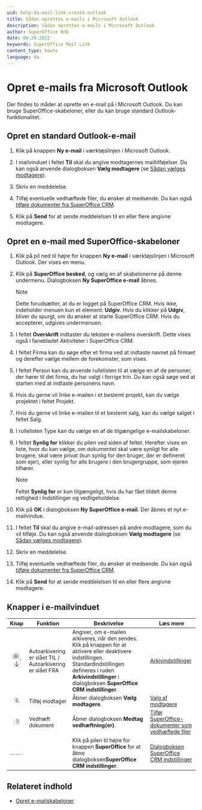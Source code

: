 ```yaml
---
uid: help-da-mail-link-create-outlook
title: Sådan oprettes e-mails i Microsoft Outlook
description: Sådan oprettes e-mails i Microsoft Outlook
author: SuperOffice RnD
date: 06.29.2022
keywords: SuperOffice Mail Link
content_type: howto
language: da
---
```


# Opret e-mails fra Microsoft Outlook

Der findes to måder at oprette en e-mail på i Microsoft Outlook. Du kan bruge SuperOffice-skabeloner, eller du kan bruge standard Outlook-funktionalitet.

## Opret en standard Outlook-e-mail

1. Klik på knappen **Ny e-mail** i værktøjslinjen i Microsoft Outlook.

2. I mailvinduet i feltet **Til** skal du angive modtagernes mailtilføjelser. Du kan også anvende dialogboksen **Vælg modtagere** (se [Sådan vælges modtagere][2]).

3. Skriv en meddelelse.

4. Tilføj eventuelle vedhæftede filer, du ønsker at medsende. Du kan også [tilføje dokumenter fra SuperOffice CRM][3].

5. Klik på **Send** for at sende meddelelsen til en eller flere angivne modtagere.

## Opret en e-mail med SuperOffice-skabeloner

1. Klik på pil ned til højre for knappen **Ny e-mail** i værktøjslinjen i Microsoft Outlook. Der vises en menu.

2. Klik på **SuperOffice besked**, og vælg en af skabelonerne på denne undermenu. Dialogboksen **Ny SuperOffice e-mail** åbnes.

    > [!NOTE]
    > Dette forudsætter, at du er logget på SuperOffice CRM. Hvis ikke, indeholder menuen kun et element: **Udgiv**. Hvis du klikker på **Udgiv**, bliver du spurgt, om du ønsker at starte SuperOffice CRM. Hvis du accepterer, udgives undermenuen.

3. I feltet **Overskrift** indtaster du teksten e-mailens overskrift. Dette vises også i fanebladet Aktiviteter i SuperOffice CRM.

4. I feltet Firma kan du søge efter et firma ved at indtaste navnet på firmaet og derefter vælge mellem de forekomster, som vises.

5. I feltet Person kan du anvende rullelisten til at vælge en af de personer, der hører til det firma, du har valgt i forrige trin. Du kan også søge ved at starten med at indtaste personens navn.

6. Hvis du gerne vil linke e-mailen i et bestemt projekt, kan du vælge projektet i feltet Projekt.

7. Hvis du gerne vil linke e-mailen til et bestemt salg, kan du vælge salget i feltet Salg.

8. I rullelisten Type kan du vælge en af de tilgængelige e-mailskabeloner.

9. I feltet **Synlig for** klikker du pilen ved siden af feltet. Herefter vises en liste, hvor du kan vælge, om dokumentet skal være synligt for alle brugere, skal være privat (kun synlig for den bruger, der er defineret som ejer), eller synlig for alle brugere i den brugergruppe, som ejeren tilhører.

    > [!NOTE]
    > Feltet **Synlig for** er kun tilgængeligt, hvis du har fået tildelt denne rettighed i Indstillinger og vedligeholdelse.

10. Klik på **OK** i dialogboksen **Ny SuperOffice e-mail**. Der åbnes et nyt e-mailvindue.

11. I feltet **Til** skal du angive e-mail-adressen på andre modtagere, som du vil tilføje. Du kan også anvende dialogboksen **Vælg modtagere** (se [Sådan vælges modtagere][2]).

12. Skriv en meddelelse.

13. Tilføj eventuelle vedhæftede filer, du ønsker at medsende. Du kan også [tilføje dokumenter fra SuperOffice CRM][3].

14. Klik på **Send** for at sende meddelelsen til en eller flere angivne modtagere.

## Knapper i e-mailvinduet

| Knap | Funktion | Beskrivelse |Læs mere |
|:-:|---|---|---|
| ![ikon][img1],![ikon][img2] | Autoarkivering er slået TIL / Autoarkivering er slået FRA | Angiver, om e-mailen arkiveres, når den sendes. Klik på knappen for at aktivere eller deaktivere indstillingen. Standardindstillingen defineres i ruden **Arkivindstillinger** i dialogboksen **SuperOffice CRM indstillinger**. | [Arkivindstillinger][5] |
| ![ikon][img3] | Tilføj modtager | Åbner dialogboksen **Vælg modtagere**. | [Valg af modtagere][2] |
| ![ikon][img4] | Vedhæft dokument | Åbner dialogboksen **Medtag vedhæftning(er)**. | [Tilføj SuperOffice-dokumenter som vedhæftede filer][3] |
| ![ikon][img5] | | Klik på pilen til højre for knappen **SuperOffice** for at åbne dialogboksen**SuperOffice CRM indstillinger**. | [Dialogboksen SuperOffice CRM indstillinger][6] |

## Relateret indhold

* [Opret e-mailskabeloner][3]

<!-- Referenced links -->
[2]: select-recipients.md
[3]: add-attachment.md
[5]: settings/default.md
[6]: settings/index.md

<!-- referenced images -->
[img1]: ../../../../media/icons/mail-link/archive-is-on.png
[img2]: ../../../../media/icons/mail-link/archive-is-off.png
[img3]: ../../../../media/icons/mail-link/add-recipient.png
[img4]: ../../../../media/icons/mail-link/add-document.png
[img5]: ../../../../media/loc/en/email/superoffice-button.png
